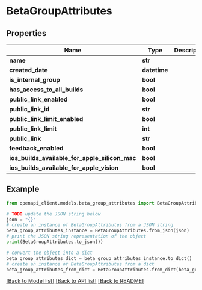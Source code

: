 # BetaGroupAttributes


## Properties

Name | Type | Description | Notes
------------ | ------------- | ------------- | -------------
**name** | **str** |  | [optional] 
**created_date** | **datetime** |  | [optional] 
**is_internal_group** | **bool** |  | [optional] 
**has_access_to_all_builds** | **bool** |  | [optional] 
**public_link_enabled** | **bool** |  | [optional] 
**public_link_id** | **str** |  | [optional] 
**public_link_limit_enabled** | **bool** |  | [optional] 
**public_link_limit** | **int** |  | [optional] 
**public_link** | **str** |  | [optional] 
**feedback_enabled** | **bool** |  | [optional] 
**ios_builds_available_for_apple_silicon_mac** | **bool** |  | [optional] 
**ios_builds_available_for_apple_vision** | **bool** |  | [optional] 

## Example

```python
from openapi_client.models.beta_group_attributes import BetaGroupAttributes

# TODO update the JSON string below
json = "{}"
# create an instance of BetaGroupAttributes from a JSON string
beta_group_attributes_instance = BetaGroupAttributes.from_json(json)
# print the JSON string representation of the object
print(BetaGroupAttributes.to_json())

# convert the object into a dict
beta_group_attributes_dict = beta_group_attributes_instance.to_dict()
# create an instance of BetaGroupAttributes from a dict
beta_group_attributes_from_dict = BetaGroupAttributes.from_dict(beta_group_attributes_dict)
```
[[Back to Model list]](../README.md#documentation-for-models) [[Back to API list]](../README.md#documentation-for-api-endpoints) [[Back to README]](../README.md)


